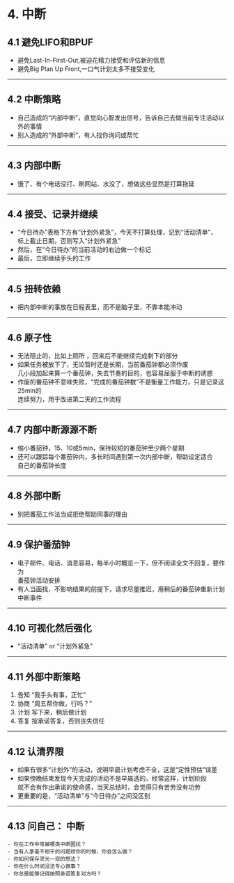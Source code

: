 # 4. 中断

## 4.1 避免LIFO和BPUF
- 避免Last-In-First-Out,被迫花精力接受和评估新的信息
- 避免Big Plan Up Front,一口气计划太多不接受变化
***
## 4.2 中断策略
- 自己造成的“内部中断”，直觉向心智发出信号，告诉自己去做当前专注活动以外的事情  
- 别人造成的“外部中断”，有人找你询问或帮忙
***
## 4.3 内部中断
- 饿了、有个电话没打、刷网站、水没了，想做这些显然是打算拖延
***
## 4.4 接受、记录并继续
- “今日待办”表格下方有“计划外紧急”，今天不打算处理，记到“活动清单”，  
标上截止日期，否则写入“计划外紧急”  
- 然后，在“今日待办”的当前活动的右边做一个标记 
- 最后，立即继续手头的工作
***
## 4.5 扭转依赖
- 把内部中断的事放在日程表里，而不是脑子里，不靠本能冲动
***
## 4.6 原子性
- 无法阻止的，比如上厕所 ，回来后不能继续完成剩下的部分
- 如果任务被放下了，无论暂时还是长期，当前番茄钟都必须作废  
几小段加起来算一个番茄钟，失去节奏的目的，也容易屈服于中断的诱惑  
- 作废的番茄钟不意味失败，“完成的番茄钟数”不是衡量工作能力，只是记录这25min的  
连续努力，用于改进第二天的工作流程
***
## 4.7 内部中断源源不断
- 缩小番茄钟，15、10或5min，保持较短的番茄钟至少两个星期
- 还可以跟踪每个番茄钟内，多长时间遇到第一次内部中断，帮助设定适合  
自己的番茄钟长度
***
## 4.8 外部中断
- 别把番茄工作法当成拒绝帮助同事的理由
***
## 4.9 保护番茄钟
- 电子邮件、电话、消息容易，每半小时概览一下，但不阅读全文不回复，要作为  
番茄钟活动安排  
- 有人当面找，不影响结果的前提下，请求尽量推迟，用稍后的番茄钟重新计划  
中断事件
***
## 4.10 可视化然后强化
- “活动清单” or “计划外紧急”
***
## 4.11 外部中断策略
1. 告知 “我手头有事，正忙”
2. 协商 “周五帮你做，行吗？”
3. 计划 写下来，稍后做计划
4. 答复 按承诺答复，否则丧失信任
***
## 4.12 认清界限
- 如果有很多“计划外”的活动，说明早晨计划考虑不全，这是“定性预估”误差  
- 如果傍晚结束发现今天完成的活动不是早晨选的，经常这样，计划阶段  
就不会有作出承诺的使命感，当天总结时，会觉得只有苦劳没有功劳  
- 更重要的是，“活动清单”与“今日待办”之间没区别
***
## 4.13 问自己： 中断
`- 你在工作中常被哪类中断困扰？`  
`- 当有人拿毫不相干的问题烦你的时候，你会怎么做？`  
`- 你如何保存灵光一现的想法？`  
`- 你在什么时间没法专心做事？`  
`- 你总是能够记得按照承诺答复对方吗？`

  
